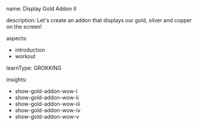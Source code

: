 name: Display Gold Addon II

description: Let's create an addon that displays our gold, silver and copper on the screen!

aspects:
  - introduction
  - workout

learnType: GROKKING

insights:
  - show-gold-addon-wow-i
  - show-gold-addon-wow-ii
  - show-gold-addon-wow-iii
  - show-gold-addon-wow-iv
  - show-gold-addon-wow-v